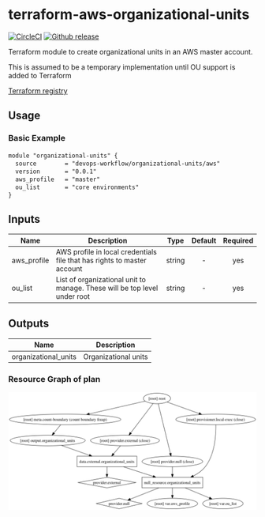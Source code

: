 # terraform-aws-organizational-units

[![CircleCI](https://circleci.com/gh/devops-workflow/terraform-aws-organizational-units.svg?style=svg)](https://circleci.com/gh/devops-workflow/terraform-aws-organizational-units)
[![Github release](https://img.shields.io/github/release/devops-workflow/terraform-aws-organizational-units.svg)](https://github.com/devops-workflow/terraform-aws-organizational-units/releases)

Terraform module to create organizational units in an AWS master account.

This is assumed to be a temporary implementation until OU support is added to Terraform

[Terraform registry](https://registry.terraform.io/modules/devops-workflow/organizational-units/aws)

## Usage

### Basic Example

```hcl
module "organizational-units" {
  source        = "devops-workflow/organizational-units/aws"
  version       = "0.0.1"
  aws_profile   = "master"
  ou_list       = "core environments"
}
```

<!-- BEGINNING OF PRE-COMMIT-TERRAFORM DOCS HOOK -->
## Inputs

| Name | Description | Type | Default | Required |
|------|-------------|:----:|:-----:|:-----:|
| aws\_profile | AWS profile in local credentials file that has rights to master account | string | - | yes |
| ou\_list | List of organizational unit to manage. These will be top level under root | string | - | yes |

## Outputs

| Name | Description |
|------|-------------|
| organizational\_units | Organizational units |

<!-- END OF PRE-COMMIT-TERRAFORM DOCS HOOK -->
<!-- BEGINNING OF PRE-COMMIT-TERRAFORM GRAPH HOOK -->

### Resource Graph of plan

![Terraform Graph](resource-plan-graph.png)
<!-- END OF PRE-COMMIT-TERRAFORM GRAPH HOOK -->
